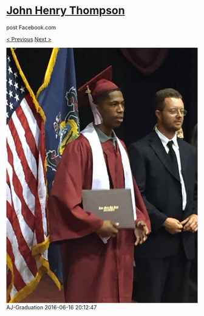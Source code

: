 # [John Henry Thompson](../README.md)
post Facebook.com

[< Previous](2016-06-16-7.md) [Next >](2016-06-16-9.md)

[![](../media/2016-06-16/AJ-Graduation-2.jpg)](../README.md)
AJ-Graduation
2016-06-16 20:12:47